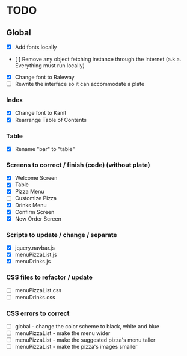 # TODO

## Global
* [x] Add fonts locally
* [ ] Remove any object fetching instance through the internet (a.k.a. Everything must run locally)
* [X] Change font to Raleway
* [ ] Rewrite the interface so it can accommodate a plate

### Index
* [X] Change font to Kanit
* [x] Rearrange Table of Contents

### Table
* [x] Rename "bar" to "table"

### Screens to correct / finish (code) (without plate)
* [x] Welcome Screen
* [x] Table
* [x] Pizza Menu
* [ ] Customize Pizza
* [x] Drinks Menu
* [x] Confirm Screen
* [x] New Order Screen

### Scripts to update / change / separate
* [x] jquery.navbar.js
* [x] menuPizzaList.js
* [x] menuDrinks.js

### CSS files to refactor / update
* [ ] menuPizzaList.css
* [ ] menuDrinks.css

### CSS errors to correct
* [ ] global - change the color scheme to black, white and blue
* [ ] menuPizzaList - make the menu wider
* [ ] menuPizzaList - make the suggested pizza's menu taller
* [ ] menuPizzaList - make the pizza's images smaller
